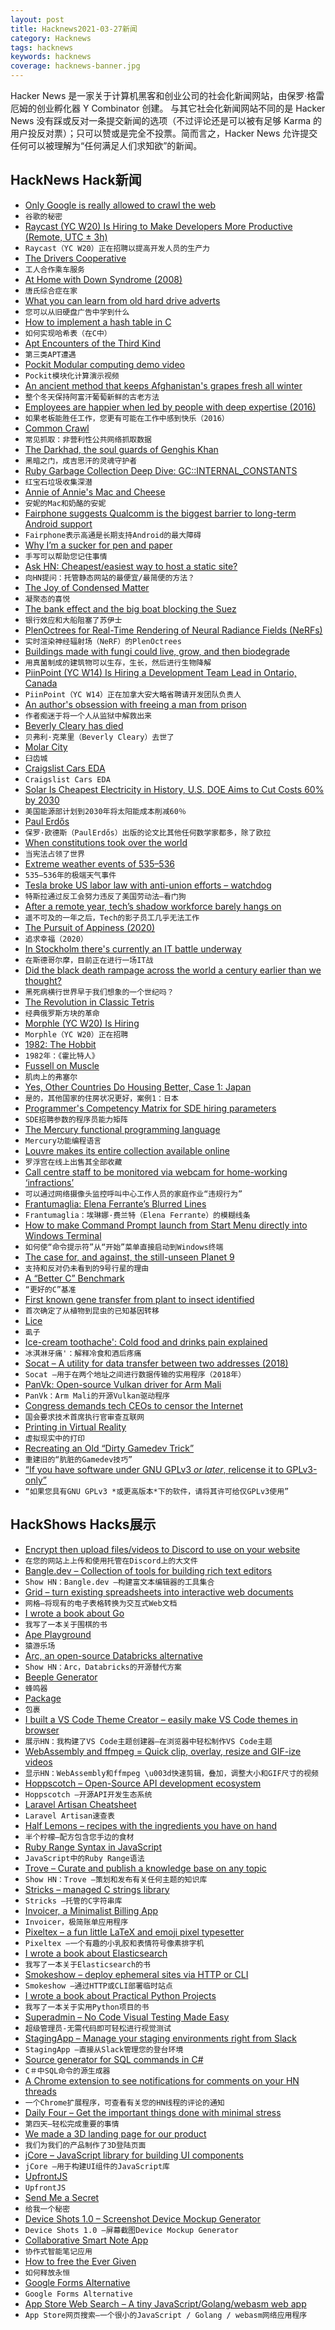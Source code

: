 ```yaml
---
layout: post
title: Hacknews2021-03-27新闻
category: Hacknews
tags: hacknews
keywords: hacknews
coverage: hacknews-banner.jpg
---
```


Hacker News 是一家关于计算机黑客和创业公司的社会化新闻网站，由保罗·格雷厄姆的创业孵化器 Y Combinator 创建。
与其它社会化新闻网站不同的是 Hacker News 没有踩或反对一条提交新闻的选项（不过评论还是可以被有足够 Karma 的用户投反对票）；只可以赞或是完全不投票。简而言之，Hacker News 允许提交任何可以被理解为“任何满足人们求知欲”的新闻。

## HackNews Hack新闻


- [Only Google is really allowed to crawl the web](https://knuckleheads.club/)
- `谷歌的秘密`
- [Raycast (YC W20) Is Hiring to Make Developers More Productive (Remote, UTC ± 3h)](https://raycast.com/jobs)
- `Raycast（YC W20）正在招聘以提高开发人员的生产力`
- [The Drivers Cooperative](https://www.drivers.coop/)
- `工人合作乘车服务`
- [At Home with Down Syndrome (2008)](https://www.thenewatlantis.com/publications/at-home-with-down-syndrome)
- `唐氏综合症在家`
- [What you can learn from old hard drive adverts](https://brooker.co.za/blog/2021/03/25/latency-bandwidth.html)
- `您可以从旧硬盘广告中学到什么`
- [How to implement a hash table in C](https://benhoyt.com/writings/hash-table-in-c/)
- `如何实现哈希表（在C中）`
- [Apt Encounters of the Third Kind](https://igor-blue.github.io/2021/03/24/apt1.html)
- `第三类APT遭遇`
- [Pockit Modular computing demo video](https://www.reddit.com/r/homeassistant/comments/mcyoe9/a_project_that_ive_been_workin_on_im_curious_what/)
- `Pockit模块化计算演示视频`
- [An ancient method that keeps Afghanistan's grapes fresh all winter](https://www.atlasobscura.com/articles/how-did-people-store-fruit-before-fridges)
- `整个冬天保持阿富汗葡萄新鲜的古老方法`
- [Employees are happier when led by people with deep expertise (2016)](https://hbr.org/2016/12/if-your-boss-could-do-your-job-youre-more-likely-to-be-happy-at-work)
- `如果老板能胜任工作，您更有可能在工作中感到快乐（2016）`
- [Common Crawl](https://commoncrawl.org/)
- `常见抓取：非营利性公共网络抓取数据`
- [The Darkhad, the soul guards of Genghis Khan](https://supchina.com/2021/03/18/meeting-the-darkhad-the-soul-guards-of-genghis-khan/)
- `黑暗之门，成吉思汗的灵魂守护者`
- [Ruby Garbage Collection Deep Dive: GC::INTERNAL_CONSTANTS](https://jemma.dev/blog/gc-internal)
- `红宝石垃圾收集深潜`
- [Annie of Annie's Mac and Cheese](https://www.sfgate.com/food/article/Annie-s-Mac-and-Cheese-is-based-in-Bay-Area-but-16049782.php)
- `安妮的Mac和奶酪的安妮`
- [Fairphone suggests Qualcomm is the biggest barrier to long-term Android support](https://arstechnica.com/gadgets/2021/03/the-fairphone-2-hits-five-years-of-updates-with-some-help-from-lineageos/)
- `Fairphone表示高通是长期支持Android的最大障碍`
- [Why I’m a sucker for pen and paper](https://productivegrowth.substack.com/p/why-im-a-sucker-for-pen-and-paper)
- `手写可以帮助您记住事情`
- [Ask HN: Cheapest/easiest way to host a static site?](item?id=26594242)
- `向HN提问：托管静态网站的最便宜/最简便的方法？`
- [The Joy of Condensed Matter](https://johncarlosbaez.wordpress.com/2021/03/24/the-joy-of-condensed-matter/)
- `凝聚态的喜悦`
- [The bank effect and the big boat blocking the Suez](https://www.ft.com/content/171c92ec-0a44-4dc5-acab-81ee2620d3c1)
- `银行效应和大船阻塞了苏伊士`
- [PlenOctrees for Real-Time Rendering of Neural Radiance Fields (NeRFs)](http://alexyu.net/plenoctrees/)
- `实时渲染神经辐射场（NeRF）的PlenOctrees`
- [Buildings made with fungi could live, grow, and then biodegrade](https://www.cbc.ca/news/technology/what-on-earth-mycelium-fungi-building-1.5963938)
- `用真菌制成的建筑物可以生存，生长，然后进行生物降解`
- [PiinPoint (YC W14) Is Hiring a Development Team Lead in Ontario, Canada](https://angel.co/company/piinpoint/jobs/1274159-development-team-lead)
- `PiinPoint（YC W14）正在加拿大安大略省聘请开发团队负责人`
- [An author's obsession with freeing a man from prison](https://www.themarshallproject.org/2021/03/24/a-bestselling-author-became-obsessed-with-freeing-a-man-from-prison-it-nearly-ruined-her-life)
- `作者痴迷于将一个人从监狱中解救出来`
- [Beverly Cleary has died](https://www.washingtonpost.com/local/obituaries/beverly-cleary-dead/2021/03/26/afee8588-0aed-11e6-a6b6-2e6de3695b0e_story.html)
- `贝弗利·克莱里（Beverly Cleary）去世了`
- [Molar City](https://hazlitt.net/longreads/molar-city)
- `臼齿城`
- [Craigslist Cars EDA](https://www.kaggle.com/murphydan/craigslist-cars-eda)
- `Craigslist Cars EDA`
- [Solar Is Cheapest Electricity in History, U.S. DOE Aims to Cut Costs 60% by 2030](https://cleantechnica.com/2021/03/26/solar-is-cheapest-electricity-in-history-us-doe-aims-to-cut-costs-60-by-2030/)
- `美国能源部计划到2030年将太阳能成本削减60％`
- [Paul Erdős](https://mathshistory.st-andrews.ac.uk/Biographies/Erdos/)
- `保罗·欧德斯（PaulErdős）出版的论文比其他任何数学家都多，除了欧拉`
- [When constitutions took over the world](https://www.newyorker.com/magazine/2021/03/29/when-constitutions-took-over-the-world)
- `当宪法占领了世界`
- [Extreme weather events of 535–536](https://en.wikipedia.org/wiki/Extreme_weather_events_of_535–536)
- `535–536年的极端天气事件`
- [Tesla broke US labor law with anti-union efforts – watchdog](https://www.theregister.com/2021/03/26/tesla_labor_law/)
- `特斯拉通过反工会努力违反了美国劳动法–看门狗`
- [After a remote year, tech’s shadow workforce barely hangs on](https://www.wired.com/story/after-remote-year-tech-shadow-workforce-barely-hangs-on/)
- `遥不可及的一年之后，Tech的影子员工几乎无法工作`
- [The Pursuit of Appiness (2020)](https://infrequently.org/2020/09/the-pursuit-of-appiness/)
- `追求幸福（2020）`
- [In Stockholm there's currently an IT battle underway](https://twitter.com/spongepaddy/status/1375206110412570638)
- `在斯德哥尔摩，目前正在进行一场IT战`
- [Did the black death rampage across the world a century earlier than we thought?](https://www.smithsonianmag.com/history/did-black-death-rampage-across-world-more-century-previously-thought-180977331/)
- `黑死病横行世界早于我们想象的一个世纪吗？`
- [The Revolution in Classic Tetris](https://www.newyorker.com/culture/cultural-comment/the-revolution-in-classic-tetris)
- `经典俄罗斯方块的革命`
- [Morphle (YC W20) Is Hiring](https://www.workatastartup.com/jobs/42933)
- `Morphle（YC W20）正在招聘`
- [1982: The Hobbit](https://if50.substack.com/p/1982-the-hobbit)
- `1982年：《霍比特人》`
- [Fussell on Muscle](http://www.drmichaeljoyner.com/sam-fussell-an-interview-with-the-author-of-muscle/)
- `肌肉上的弗塞尔`
- [Yes, Other Countries Do Housing Better, Case 1: Japan](https://www.sightline.org/2021/03/25/yes-other-countries-do-housing-better-case-1-japan/)
- `是的，其他国家的住房状况更好，案例1：日本`
- [Programmer's Competency Matrix for SDE hiring parameters](https://sijinjoseph.netlify.app/programmer-competency-matrix/)
- `SDE招聘参数的程序员能力矩阵`
- [The Mercury functional programming language](https://www.mercurylang.org/)
- `Mercury功能编程语言`
- [Louvre makes its entire collection available online](https://collections.louvre.fr/en/)
- `罗浮宫在线上出售其全部收藏`
- [Call centre staff to be monitored via webcam for home-working ‘infractions’](https://www.theguardian.com/business/2021/mar/26/teleperformance-call-centre-staff-monitored-via-webcam-home-working-infractions)
- `可以通过网络摄像头监控呼叫中心工作人员的家庭作业“违规行为”`
- [Frantumaglia: Elena Ferrante’s Blurred Lines](https://www.vqronline.org/essays-articles/2020/12/frantumaglia)
- `Frantumaglia：埃琳娜·费兰特（Elena Ferrante）的模糊线条`
- [How to make Command Prompt launch from Start Menu directly into Windows Terminal](https://www.hanselman.com/blog/how-to-make-command-prompt-powershell-or-any-shell-launch-from-the-start-menu-directly-into-windows-terminal)
- `如何使“命令提示符”从“开始”菜单直接启动到Windows终端`
- [The case for, and against, the still-unseen Planet 9](https://astronomynow.com/2021/02/16/the-case-for-and-against-the-still-unseen-planet-nine/)
- `支持和反对仍未看到的9号行星的理由`
- [A “Better C” Benchmark](https://zserge.com/posts/better-c-benchmark/)
- `“更好的C”基准`
- [First known gene transfer from plant to insect identified](https://www.nature.com/articles/d41586-021-00782-w)
- `首次确定了从植物到昆虫的已知基因转移`
- [Lice](https://granta.com/lice/)
- `虱子`
- [Ice-cream toothache': Cold food and drinks pain explained](https://www.bbc.co.uk/news/health-56536300)
- `冰淇淋牙痛'：解释冷食和酒后疼痛`
- [Socat – A utility for data transfer between two addresses (2018)](https://copyconstruct.medium.com/socat-29453e9fc8a6)
- `Socat –用于在两个地址之间进行数据传输的实用程序（2018年）`
- [PanVk: Open-source Vulkan driver for Arm Mali](https://www.collabora.com/news-and-blog/news-and-events/panvk-an-open-source-vulkan-driver-for-arm-mali-midgard-and-bifrost-gpus.html)
- `PanVk：Arm Mali的开源Vulkan驱动程序`
- [Congress demands tech CEOs to censor the Internet](https://greenwald.substack.com/p/congress-in-a-five-hour-hearing-demands-0cf)
- `国会要求技术首席执行官审查互联网`
- [Printing in Virtual Reality](https://blog.glitch.land/en/posts/tb-point-mapper-pt1/)
- `虚拟现实中的打印`
- [Recreating an Old “Dirty Gamedev Trick”](http://kylehalladay.com/blog/2019/12/04/Recreating-A-Dirty-Gamedev-Hack.html)
- `重建旧的“肮脏的Gamedev技巧”`
- [“If you have software under GNU GPLv3 *or later*, relicense it to GPLv3-only”](https://twitter.com/n4of7/status/1375122533431795723)
- `“如果您具有GNU GPLv3 *或更高版本*下的软件，请将其许可给仅GPLv3使用”`


## HackShows Hacks展示

- [ Encrypt then upload files/videos to Discord to use on your website](https://github.com/5ut/DiskCord)
- `在您的网站上上传和使用托管在Discord上的大文件`
- [ Bangle.dev – Collection of tools for building rich text editors](https://github.com/bangle-io/bangle.dev)
- `Show HN：Bangle.dev –构建富文本编辑器的工具集合`
- [ Grid – turn existing spreadsheets into interactive web documents](https://grid.is/)
- `网格–将现有的电子表格转换为交互式Web文档`
- [ I wrote a book about Go](https://www.practical-go-lessons.com/)
- `我写了一本关于围棋的书`
- [ Ape Playground](https://kgabis.github.io/apeplay/)
- `猿游乐场`
- [ Arc, an open-source Databricks alternative](https://arc.tripl.ai/)
- `Show HN：Arc，Databricks的开源替代方案`
- [ Beeple Generator](http://beeplegenerator.com/)
- `蜂鸣器`
- [ Package](https://github.com/igoradamenko/the-best-package)
- `包裹`
- [ I built a VS Code Theme Creator – easily make VS Code themes in browser](https://themes.vscode.one)
- `展示HN：我构建了VS Code主题创建器–在浏览器中轻松制作VS Code主题`
- [ WebAssembly and ffmpeg = Quick clip, overlay, resize and GIF-ize videos](https://vidds.co/free-video-converter/)
- `显示HN：WebAssembly和ffmpeg \u003d快速剪辑，叠加，调整大小和GIF尺寸的视频`
- [ Hoppscotch – Open-Source API development ecosystem](https://hoppscotch.io/)
- `Hoppscotch –开源API开发生态系统`
- [ Laravel Artisan Cheatsheet](https://artisan.page)
- `Laravel Artisan速查表`
- [ Half Lemons – recipes with the ingredients you have on hand](https://www.halflemons.com)
- `半个柠檬–配方包含您手边的食材`
- [ Ruby Range Syntax in JavaScript](https://github.com/i5ik/js-iterators)
- `JavaScript中的Ruby Range语法`
- [ Trove – Curate and publish a knowledge base on any topic](https://trove.to/)
- `Show HN：Trove –策划和发布有关任何主题的知识库`
- [ Stricks – managed C strings library](https://github.com/alcover/stricks)
- `Stricks –托管的C字符串库`
- [ Invoicer, a Minimalist Billing App](https://github.com/DexterLagan/invoicer)
- `Invoicer，极简账单应用程序`
- [ Pixeltex – a fun little LaTeX and emoji pixel typesetter](https://gurki.github.io/pixeltex/)
- `Pixeltex –一个有趣的小乳胶和表情符号像素排字机`
- [ I wrote a book about Elasticsearch](https://elasticsearchbook.com/)
- `我写了一本关于Elasticsearch的书`
- [ Smokeshow – deploy ephemeral sites via HTTP or CLI](https://smokeshow.helpmanual.io/)
- `Smokeshow –通过HTTP或CLI部署临时站点`
- [ I wrote a book about Practical Python Projects](https://feld.to/ppp)
- `我写了一本关于实用Python项目的书`
- [ Superadmin – No Code Visual Testing Made Easy](https://superadmin.so)
- `超级管理员-无需代码即可轻松进行视觉测试`
- [ StagingApp – Manage your staging environments right from Slack](https://staging-envs.herokuapp.com)
- `StagingApp –直接从Slack管理您的登台环境`
- [ Source generator for SQL commands in C#](https://github.com/kant2002/SqlMarshal)
- `C＃中SQL命令的源生成器`
- [ A Chrome extension to see notifications for comments on your HN threads](https://chrome.google.com/webstore/detail/hacker-news-notifications/bbkfblhdgiddlkfkipjdhhfoephonoba?hl=en&authuser=0)
- `一个Chrome扩展程序，可查看有关您的HN线程的评论的通知`
- [ Daily Four – Get the important things done with minimal stress](https://dailyfour.app)
- `第四天–轻松完成重要的事情`
- [ We made a 3D landing page for our product](https://demo.shapespark.com/product-tour/#autoplay)
- `我们为我们的产品制作了3D登陆页面`
- [ jCore – JavaScript library for building UI components](https://github.com/ionstage/jcore)
- `jCore –用于构建UI组件的JavaScript库`
- [ UpfrontJS](https://upfrontjs.com/)
- `UpfrontJS`
- [ Send Me a Secret](https://github.com/ostrowr/send-me-a-secret)
- `给我一个秘密`
- [ Device Shots 1.0 – Screenshot Device Mockup Generator](https://v1.deviceshots.com)
- `Device Shots 1.0 –屏幕截图Device Mockup Generator`
- [ Collaborative Smart Note App](https://www.gurt.app/)
- `协作式智能笔记应用`
- [ How to free the Ever Given](https://www.youtube.com/watch?v=My4RA5I0FKs)
- `如何释放永恒`
- [ Google Forms Alternative](https://blocksurvey.io)
- `Google Forms Alternative`
- [ App Store Web Search – A tiny JavaScript/Golang/webasm web app](https://org.vexelon.net/asws)
- `App Store网页搜索–一个很小的JavaScript / Golang / webasm网络应用程序`

